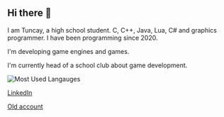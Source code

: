 ## Hi there 👋

I am Tuncay, a high school student. C, C++, Java, Lua, C# and graphics programmer. I have been programming since 2020.

I'm developing game engines and games.

I'm currently head of a school club about game development.

![Most Used Langauges](https://github-readme-stats.vercel.app/api/top-langs/?username=TheGraphicsLover&layout=compact)

[LinkedIn](https://www.linkedin.com/in/tuncay-yavuz-b%C3%BCy%C3%BCkadal%C4%B1-83272b335/)

[Old account](https://github.com/Yavuz1234567890)
